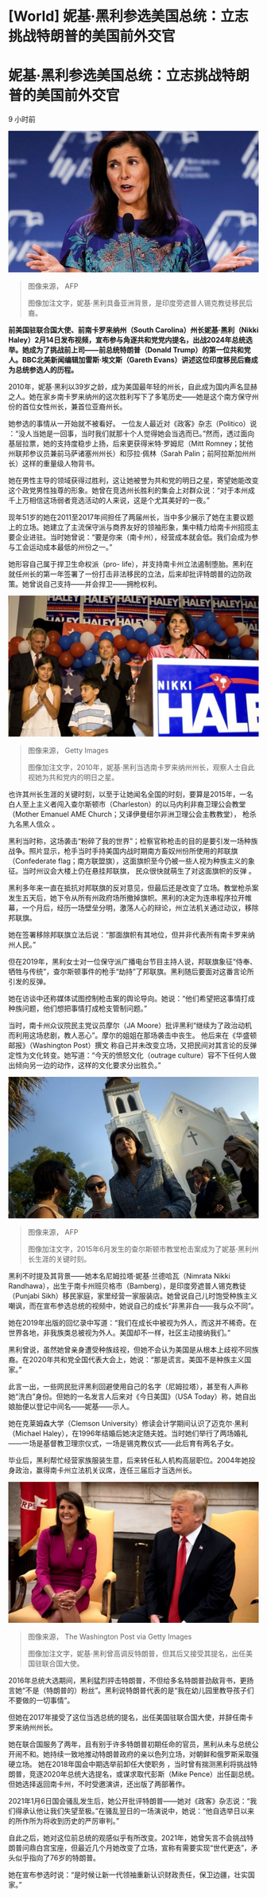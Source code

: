 # [World] 妮基·黑利参选美国总统：立志挑战特朗普的美国前外交官

#  妮基·黑利参选美国总统：立志挑战特朗普的美国前外交官

9 小时前

![妮基·黑利在拉斯维加斯演讲（19/11/2022）](_128637586_45425da6-f818-4d34-b0f3-85d2e5f4e507.jpg)

> 图像来源，  AFP
>
> 图像加注文字，妮基·黑利具备亚洲背景，是印度旁遮普人锡克教徒移民后裔。

**前美国驻联合国大使、前南卡罗来纳州（South Carolina）州长妮基·黑利（Nikki Haley）2月14日发布视频，宣布参与角逐共和党党内提名，出战2024年总统选举。她成为了挑战前上司——前总统特朗普（Donald Trump）的第一位共和党人。BBC北美新闻编辑加雷斯·埃文斯（Gareth Evans）讲述这位印度移民后裔成为总统参选人的历程。**

2010年，妮基·黑利以39岁之龄，成为美国最年轻的州长，自此成为国内声名显赫之人。她在家乡南卡罗来纳州的这次胜利写下了多笔历史——她是这个南方保守州份的首位女性州长，兼首位亚裔州长。

她参选的事情从一开始就不被看好。 一位友人最近对《政客》杂志（Politico）说  ：“没人当她是一回事，当时我们就那十个人觉得她会当选而已。”然而，透过面向基层拉票，她的支持度稳步上扬，后来更获得米特·罗姆尼（Mitt Romney；犹他州联邦参议员兼前马萨诸塞州州长）和莎拉·佩林（Sarah Palin；前阿拉斯加州州长）这样的重量级人物背书。

她在男性主导的领域获得过胜利，这让她被誉为共和党的明日之星，寄望她能改变这个政党男性独尊的形象。她曾在竞选州长胜利的集会上对群众说：“对于本州成千上万相信这场弱者竞选活动的人来说，这是个尤其美好的一夜。”

现年51岁的她在2011至2017年间担任了两届州长，当中多少展示了她在主要议题上的立场。她建立了主流保守派与商界友好的领袖形象，集中精力给南卡州招揽主要企业进驻。当时她曾说：“要是你来（南卡州），经营成本就会低。我们会成为参与工会运动成本最低的州份之一。”

她形容自己属于捍卫生命权派（pro- life），并支持南卡州立法遏制堕胎。黑利在就任州长的第一年签署了一份打击非法移民的立法，后来却批评特朗普的边防政策。她曾说自己支持——并会捍卫——拥枪权利。

![妮基·黑利竞选州长期间在南卡罗来纳州哥伦比亚市集会上演讲（22/6/2010）](_128637588_41e16704-e6fd-4648-a22a-6b31fdd141c3.jpg)

> 图像来源，  Getty Images
>
> 图像加注文字，2010年，妮基·黑利当选南卡罗来纳州州长，观察人士自此视她为共和党内的明日之星。

也许其州长生涯的关键时刻，以至于让她闻名全国的时刻，要算是2015年，一名白人至上主义者闯入查尔斯顿市（Charleston）的以马内利非裔卫理公会教堂（Mother Emanuel AME Church；又译伊曼纽尔非洲卫理公会主教教堂）， 枪杀九名黑人信众  。

黑利当时称，这场袭击“粉碎了我的世界”；检察官称枪击的目的是要引发一场种族战争。照片显示，枪手当时手持美国内战时期南方畜奴州份所使用的邦联旗（Confederate flag；南方联盟旗），这面旗帜至今仍被一些人视为种族主义的象征。当时州议会大楼上仍在悬挂邦联旗， 民众很快就萌生了对这面旗帜的反弹  。

黑利多年来一直在抵抗对邦联旗的反对意见，但最后还是改变了立场。教堂枪杀案发生五天后，她下令从所有州政府场所撤掉旗帜。黑利的决定为连串程序拉开帷幕，一个月后，经历一场壁垒分明，激荡人心的辩论，州立法机关通过动议，移除邦联旗。

她在签署移除邦联旗立法后说：“那面旗帜有其地位，但并非代表所有南卡罗来纳州人民。”

但在2019年，黑利女士对一位保守派广播电台节目主持人说，邦联旗象征“侍奉、牺牲与传统”，查尔斯顿事件的枪手“劫持”了邦联旗。黑利随后要面对这番言论所引发的反弹。

她在访谈中还称媒体试图控制枪击案的舆论导向。她说：“他们希望把这事情打成种族问题，他们想把事情打成枪支管制问题。”

当时，南卡州众议院民主党议员摩尔（JA Moore）批评黑利“继续为了政治动机而利用这场悲剧，教人恶心”。摩尔的姐姐在那场袭击中丧生。
 他后来在《华盛顿邮报》（Washington Post）撰文  称自己并未改变立场，又把民间对其言论的反弹定性为文化转变。她写道：“今天的愤怒文化（outrage culture）容不下任何人做出倾向另一边的动作，这样的文化要求分出胜负。”

![妮基·黑利在南卡罗来纳州查尔斯顿市以马内利非裔卫理公会教堂外等候向记者发言（19/6/2015）](_128637589_f0e2a4c6-0466-45f8-8a01-fdb807a1a24f.jpg)

> 图像来源，  AFP
>
> 图像加注文字，2015年6月发生的查尔斯顿市教堂枪击案成为了妮基·黑利州长生涯的关键时刻。

黑利不时提及其背景——她本名尼姆拉塔·妮基·兰德哈瓦（Nimrata Nikki Randhawa），出生于南卡州班贝格市（Bamberg），是印度旁遮普人锡克教徒（Punjabi Sikh）移民家庭，家里经营一家服装店。她曾说自己儿时饱受种族主义嘲讽，而在宣布参选总统的视频中，她说自己的成长“非黑非白——我与众不同”。

她在2019年出版的回忆录中写道：“我们在成长中被视为外人，而这并不稀奇。在世界各地，非我族类总被视为外人。美国却不一样，社区主动接纳我们。”

黑利曾说，虽然她曾亲身遭受种族歧视，但她不会认为美国是从根本上歧视不同族裔。在2020年共和党全国代表大会上，她说：“那是谎言。美国不是种族主义国家。”

此言一出，一些网民批评黑利回避使用自己的名字（尼姆拉塔），甚至有人声称她“洗白”身份。但她的一名发言人后来对《今日美国》（USA Today）称，她自出娘胎便以登记中间名——妮基——示人。

她在克莱姆森大学（Clemson University）修读会计学期间认识了迈克尔·黑利（Michael Haley），在1996年结婚后她决定随夫姓。当时她们举行了两场婚礼——一场是基督教卫理宗仪式，一场是锡克教仪式——此后育有两名子女。

毕业后，黑利帮忙经营家族服装生意，后来转任私人机构高层职位。2004年她投身政治，赢得南卡州立法机关议席，连任三届后才当选州长。

![妮基·黑利（左）在白宫椭圆形办公室会晤特朗普（右）（9/10/2018）](_128637590_072ca969-6afc-41c0-a630-121d1e7c3247.jpg)

> 图像来源，  The Washington Post via Getty Images
>
> 图像加注文字，妮基·黑利曾高调反特朗普，但其后又接受其提名，出任美国驻联合国大使。

2016年总统大选期间，黑利猛烈抨击特朗普，不但给多名特朗普劲敌背书，更扬言她“不是（特朗普的）粉丝”。黑利说特朗普代表的是“我在幼儿园里教导孩子们不要做的一切事情”。

但她在2017年接受了这位当选总统的提名，出任美国驻联合国大使，并辞任南卡罗来纳州州长。

她在联合国服务了两年，且有别于许多特朗普初期任命的官员，黑利从未与总统公开闹不和。她持续一致地推动特朗普政府的亲以色列立场，对朝鲜和俄罗斯采取强硬立场。
 她在2018年国会中期选举前卸任大使职务  ，当时曾有揣测黑利将挑战特朗普，竞逐2020年总统大选提名，或谋求取代彭斯（Mike Pence）出任副总统。但她选择返回南卡州，不时受邀演讲，还出版了两部著作。

2021年1月6日国会骚乱发生后，她公开批评特朗普——她对《政客》杂志说：“我们得承认他让我们失望至极。”在骚乱翌日的一场演说中，她说：“他自选举日以来的所作所为将收到历史的严厉审判。”

自此之后，她对这位前总统的观感似乎有所改变。2021年，她曾矢言不会挑战特朗普问鼎白宫宝座，但最近几个月她改变了立场，宣称有需要实现“世代更迭”，矛头似乎指向了76岁的特朗普。

她在宣布参选时说：“是时候让新一代领袖重新认识财政责任，保卫边疆，壮实国家。”



